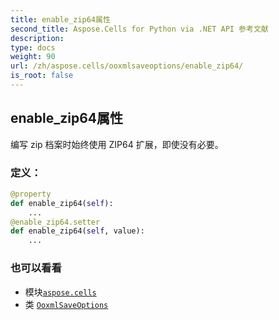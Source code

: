 ```yaml
---
title: enable_zip64属性
second_title: Aspose.Cells for Python via .NET API 参考文献
description:
type: docs
weight: 90
url: /zh/aspose.cells/ooxmlsaveoptions/enable_zip64/
is_root: false
---
```

## enable_zip64属性

编写 zip 档案时始终使用 ZIP64 扩展，即使没有必要。
### 定义：
```python
@property
def enable_zip64(self):
    ...
@enable_zip64.setter
def enable_zip64(self, value):
    ...
```

### 也可以看看
* 模块[`aspose.cells`](../../)
* 类 [`OoxmlSaveOptions`](/cells/python-net/zh/aspose.cells/ooxmlsaveoptions)
